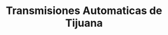 ---
title: "Transmisiones Automaticas de Tijuana"
url: /tijuana/transmisiones-automaticas-de-tijuana/
shop: reparación de automóviles
---